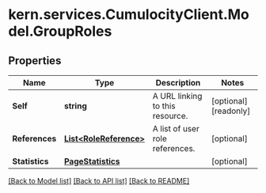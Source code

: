 
# kern.services.CumulocityClient.Model.GroupRoles

## Properties

Name | Type | Description | Notes
------------ | ------------- | ------------- | -------------
**Self** | **string** | A URL linking to this resource. | [optional] [readonly] 
**References** | [**List&lt;RoleReference&gt;**](RoleReference.md) | A list of user role references. | [optional] 
**Statistics** | [**PageStatistics**](PageStatistics.md) |  | [optional] 

[[Back to Model list]](../README.md#documentation-for-models)
[[Back to API list]](../README.md#documentation-for-api-endpoints)
[[Back to README]](../README.md)

